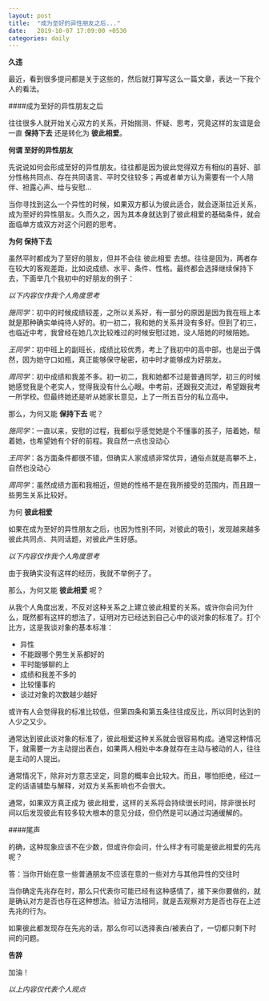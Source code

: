 ```yaml
---
layout: post
title:  "成为至好的异性朋友之后..."
date:   2019-10-07 17:09:00 +0530
categories: daily
---
```

**久违**

最近，看到很多提问都是关于这些的，然后就打算写这么一篇文章，表达一下我个人的看法。

####成为至好的异性朋友之后

往往很多人就开始关心双方的关系，开始揣测、怀疑、思考，究竟这样的友谊是会一直 **保持下去** 还是转化为 **彼此相爱**。

**何谓 至好的异性朋友**

先说说如何会形成至好的异性朋友。往往都是因为彼此觉得双方有相似的喜好、部分性格共同点、存在共同语言、平时交往较多；再或者单方认为需要有一个人陪伴、袒露心声、给与安慰...

当你寻找到这么一个异性的时候，如果双方都认为彼此适合，就会逐渐拉近关系，成为至好的异性朋友。久而久之，因为其本身就达到了彼此相爱的基础条件，就会面临单方或双方对这个问题的思考。

**为何 保持下去**

虽然平时都成为了至好的朋友，但并不会往 彼此相爱 去想。往往是因为，两者存在较大的客观差距，比如说成绩、水平、条件、性格。最终都会选择继续保持下去，下面举几个我初中的好朋友的例子：

*以下内容仅作我个人角度思考*

*施同学*：初中的时候成绩较差，之所以关系好，有一部分的原因是因为我在班上本就是那种确实单纯待人好的。初一初二，我和她的关系并没有多好。但到了初三，也临近中考，我曾经在她几次比较难过的时候安慰过她，没人陪她的时候陪她。

*王同学*：初中班上的副班长，成绩比较优秀，考上了我初中的高中部，也是出于偶然，因为她守口如瓶，真正能够保守秘密，初中时才能够成为好朋友。

*周同学*：初中成绩和我差不多。初一初二，我和她都不过是普通同学，初三的时候她感觉我是个老实人，觉得我没有什么心眼。中考前，还跟我交流过，希望跟我考一所学校。但最终她还是听从她家长意见，上了一所五百分的私立高中。

那么，为何又能 **保持下去** 呢？

*施同学*：一直以来，安慰的过程，我都似乎感觉她是个不懂事的孩子，陪着她，帮着她，也希望她有个好的前程。我自然一点也没动心

*王同学*：各方面条件都很不错，但确实人家成绩非常优异，通俗点就是高攀不上，自然也没动心

*周同学*：虽然成绩方面和我相近，但她的性格不是在我所接受的范围内，而且跟一些男生关系比较好。

为何 **彼此相爱**

如果在成为至好的异性朋友之后，也因为性别不同，对彼此的吸引，发现越来越多彼此共同点、共同话题，对彼此产生好感。

*以下内容仅作我个人角度思考*

由于我确实没有这样的经历，我就不举例子了。

那么，为何又能 **彼此相爱** 呢？

从我个人角度出发，不反对这种关系之上建立彼此相爱的关系。或许你会问为什么，既然都有这样的想法了，证明对方已经达到自己心中的谈对象的标准了。打个比方，这是我谈对象的基本标准：

* 异性
* 不能跟哪个男生关系都好的
* 平时能够聊的上
* 成绩和我差不多的
* 比较懂事的
* 谈过对象的次数越少越好

或许有人会觉得我的标准比较低，但第四条和第五条往往成反比，所以同时达到的人少之又少。

通常达到彼此谈对象的标准了，彼此相爱这种关系就会很容易构成。通常这种情况下，就需要一方主动提出表白，如果两人相处中本身就存在主动与被动的人，往往是主动的人提出。

通常情况下，除非对方意志坚定，同意的概率会比较大。而且，哪怕拒绝，经过一定的话语铺垫与解释，对双方关系影响也不会很大。

通常，如果双方真正成为 彼此相爱，这样的关系将会持续很长时间，除非很长时间以后发现彼此有较多较大根本的意见分歧，但仍然是可以通过沟通缓解的。

####尾声

的确，这种现象应该不在少数，但或许你会问，什么样才有可能是彼此相爱的先兆呢？

答：当你开始在意一些普通朋友不应该在意的一些对方与其他异性的交往时

当你确定先兆存在时，那么只代表你可能已经有这种感情了，接下来你要做的，就是确认对方是否也存在这种想法。验证方法相同，就是去观察对方是否也存在上述先兆的行为。

如果彼此都发现存在先兆的话，那么你可以选择表白/被表白了，一切都只剩下时间的问题。

**告辞**

加油！

*以上内容仅代表个人观点*